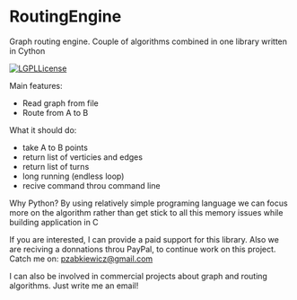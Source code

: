 # RoutingEngine
Graph routing engine. Couple of algorithms combined in one library written in Cython

[![LGPLLicense](https://img.shields.io/badge/License-LGPL3-brightgreen.svg)](https://img.shields.io/badge/License-LGPL3-brightgreen.svg)

Main features:

 - Read graph from file
 - Route from A to B

What it should do:

 - take A to B points
 - return list of verticies and edges
 - return list of turns
 - long running (endless loop)
 - recive command throu command line

Why Python?
By using relatively simple programing language 
we can focus more on the algorithm rather than get stick 
to all this memory issues while building application in C


If you are interested, I can provide a paid support for this library.
Also we are reciving a donnations throu PayPal, to continue work on this project.
Catch me on: pzabkiewicz@gmail.com

I can also be involved in commercial projects about graph and
routing algorithms. Just write me an email!

